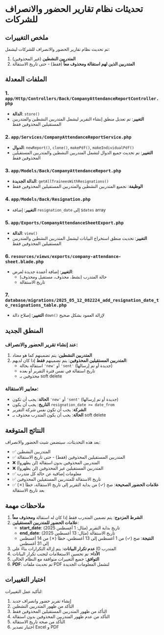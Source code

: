 # تحديثات نظام تقارير الحضور والانصراف للشركات

## ملخص التغييرات

تم تحديث نظام تقارير الحضور والانصراف للشركات ليشمل:

1. **المتدربين النشطين** (غير المحذوفين)
2. **المتدربين الذين لهم استقالة ومحذوف معاً** (فقط) - حتى تاريخ الاستقالة

## الملفات المعدلة

### 1. `app/Http/Controllers/Back/CompanyAttendanceReportController.php`
- **الدالة**: `store()`
- **التغيير**: تم تعديل منطق إنشاء التقرير ليشمل المتدربين النشطين والمتدربين المستقيلين المحذوفين فقط

### 2. `app/Services/CompanyAttendanceReportService.php`
- **الدوال**: `newReport()`, `clone()`, `makePdf()`, `makeIndividualPdf()`
- **التغيير**: تم تحديث جميع الدوال لتشمل المتدربين النشطين والمتدربين المستقيلين المحذوفين فقط

### 3. `app/Models/Back/CompanyAttendanceReport.php`
- **الدالة الجديدة**: `getAllTraineesWithResignations()`
- **الوظيفة**: تجميع المتدربين النشطين والمتدربين المستقيلين المحذوفين فقط

### 4. `app/Models/Back/Resignation.php`
- **التغيير**: إضافة `resignation_date` إلى `$dates` array

### 5. `app/Exports/CompanyAttendanceSheetExport.php`
- **الدالة**: `view()`
- **التغيير**: تحديث منطق استخراج البيانات ليشمل المتدربين النشطين والمتدربين المستقيلين المحذوفين فقط

### 6. `resources/views/exports/company-attendance-sheet.blade.php`
- **التغيير**: إضافة أعمدة جديدة لعرض:
  - حالة المتدرب (نشط، محذوف، مستقيل ومحذوف)
  - تاريخ الاستقالة

### 7. `database/migrations/2025_05_12_082224_add_resignation_date_to_resignations_table.php`
- **التغيير**: إصلاح دالة `down()` لإزالة العمود بشكل صحيح

## المنطق الجديد

### عند إنشاء تقرير الحضور والانصراف:

1. **المتدربين النشطين**: يتم تضمينهم كما هو معتاد
2. **المتدربين المستقيلين المحذوفين**: يتم تضمينهم **فقط** إذا كان لديهم:
   - استقالة بحالة `'new'` أو `'sent'` (جديدة أو تم إرسالها)
   - تاريخ استقالة في نفس فترة التقرير أو بعده
   - محذوفين بـ soft delete

### معايير الاستقالة:

- **الحالة**: يجب أن تكون `'new'` أو `'sent'` (جديدة أو تم إرسالها)
- **التاريخ**: يجب أن يكون `resignation_date >= date_from`
- **الشركة**: يجب أن تكون نفس شركة التقرير
- **الحالة**: يجب أن يكون المتدرب محذوف بـ soft delete

## النتائج المتوقعة

بعد هذه التحديثات، سيتضمن شيت الحضور والانصراف:

- ✅ المتدربين النشطين
- ✅ المتدربين المستقيلين المحذوفين (فقط) - حتى تاريخ الاستقالة
- ❌ المتدربين المحذوفين بدون استقالة (لن يظهروا)
- ❌ المتدربين المستقيلين غير المحذوفين (لن يظهروا)
- ✅ معلومات إضافية عن حالة كل متدرب
- ✅ تاريخ الاستقالة للمتدربين المستقيلين المحذوفين
- ✅ **علامات الحضور الصحيحة**: صح (✓) من بداية التقرير إلى تاريخ الاستقالة، خطأ (✗) بعد تاريخ الاستقالة

## ملاحظات مهمة

1. **الشرط المزدوج**: يتم تضمين المتدرب فقط إذا كان له استقالة **ومحذوف معاً**
2. **علامات الحضور للمتدربين المستقيلين**:
   - **start_date**: تاريخ بداية التقرير (مثال: 1 أغسطس 2025)
   - **end_date**: تاريخ الاستقالة (مثال: 13 أغسطس 2025)
   - **النتيجة**: صح (✓) من 1 أغسطس إلى 13 أغسطس، خطأ (✗) من 14 أغسطس إلى 31 أغسطس
3. **عدم تكرار البيانات**: يتم إزالة التكرارات بناءً على ID المتدرب
4. **الأداء**: تم تحسين الاستعلامات لتجنب تكرار البيانات
5. **التوافق**: جميع التغييرات متوافقة مع النظام الحالي
6. **PDF**: تم تحديث ملفات PDF لتشمل المعلومات الجديدة

## اختبار التغييرات

لتأكيد عمل التغييرات:

1. إنشاء تقرير حضور وانصراف جديد
2. التأكد من ظهور المتدربين النشطين
3. التأكد من ظهور المتدربين المستقيلين المحذوفين فقط
4. التأكد من عدم ظهور المتدربين المحذوفين بدون استقالة
5. التأكد من صحة تاريخ الاستقالة
6. اختبار تصدير Excel و PDF 